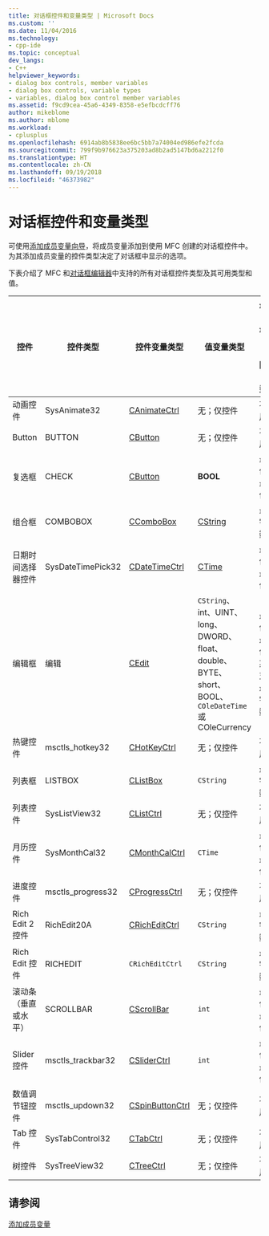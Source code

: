 ```yaml
---
title: 对话框控件和变量类型 | Microsoft Docs
ms.custom: ''
ms.date: 11/04/2016
ms.technology:
- cpp-ide
ms.topic: conceptual
dev_langs:
- C++
helpviewer_keywords:
- dialog box controls, member variables
- dialog box controls, variable types
- variables, dialog box control member variables
ms.assetid: f9cd9cea-45a6-4349-8358-e5efbcdcff76
author: mikeblome
ms.author: mblome
ms.workload:
- cplusplus
ms.openlocfilehash: 6914ab8b5838ee6bc5bb7a74004ed986efe2fcda
ms.sourcegitcommit: 799f9b976623a375203ad8b2ad5147bd6a2212f0
ms.translationtype: HT
ms.contentlocale: zh-CN
ms.lasthandoff: 09/19/2018
ms.locfileid: "46373982"
---
```

# <a name="dialog-box-controls-and-variable-types"></a>对话框控件和变量类型

可使用[添加成员变量向导](../ide/add-member-variable-wizard.md)，将成员变量添加到使用 MFC 创建的对话框控件中。 为其添加成员变量的控件类型决定了对话框中显示的选项。

下表介绍了 MFC 和[对话框编辑器](../windows/dialog-editor.md)中支持的所有对话框控件类型及其可用类型和值。

|控件|控件类型|控件变量类型|值变量类型|最小值/最大值（仅限值类型）|
|-------------|------------------|---------------------------|-------------------------|-----------------------------------------|
|动画控件|SysAnimate32|[CAnimateCtrl](../mfc/reference/canimatectrl-class.md)|无；仅控件|不可用|
|Button|BUTTON|[CButton](../mfc/reference/cbutton-class.md)|无；仅控件|不可用|
|复选框|CHECK|[CButton](../mfc/reference/cbutton-class.md)|**BOOL**|最小值/最大值|
|组合框|COMBOBOX|[CComboBox](../mfc/reference/ccombobox-class.md)|[CString](../atl-mfc-shared/reference/cstringt-class.md)|最大字符数|
|日期时间选择器控件|SysDateTimePick32|[CDateTimeCtrl](../mfc/reference/cdatetimectrl-class.md)|[CTime](../atl-mfc-shared/reference/ctime-class.md)|最小值/最大值|
|编辑框|编辑|[CEdit](../mfc/reference/cedit-class.md)|`CString`、int、UINT、long、DWORD、float、double、BYTE、short、BOOL、`COleDateTime` 或 COleCurrency|最小值/最大值；某些支持最大字符数|
|热键控件|msctls_hotkey32|[CHotKeyCtrl](../mfc/reference/chotkeyctrl-class.md)|无；仅控件|不可用|
|列表框|LISTBOX|[CListBox](../mfc/reference/clistbox-class.md)|`CString`|最大字符数|
|列表控件|SysListView32|[CListCtrl](../mfc/reference/clistctrl-class.md)|无；仅控件|不可用|
|月历控件|SysMonthCal32|[CMonthCalCtrl](../mfc/reference/cmonthcalctrl-class.md)|`CTime`|最小值/最大值|
|进度控件|msctls_progress32|[CProgressCtrl](../mfc/reference/cprogressctrl-class.md)|无；仅控件|不可用|
|Rich Edit 2 控件|RichEdit20A|[CRichEditCtrl](../mfc/reference/cricheditctrl-class.md)|`CString`|最大字符数|
|Rich Edit 控件|RICHEDIT|`CRichEditCtrl`|`CString`|最大字符数|
|滚动条（垂直或水平）|SCROLLBAR|[CScrollBar](../mfc/reference/cscrollbar-class.md)|`int`|最小值/最大值|
|Slider 控件|msctls_trackbar32|[CSliderCtrl](../mfc/reference/csliderctrl-class.md)|`int`|最小值/最大值|
|数值调节钮控件|msctls_updown32|[CSpinButtonCtrl](../mfc/reference/cspinbuttonctrl-class.md)|无；仅控件|不可用|
|Tab 控件|SysTabControl32|[CTabCtrl](../mfc/reference/ctabctrl-class.md)|无；仅控件|不可用|
|树控件|SysTreeView32|[CTreeCtrl](../mfc/reference/ctreectrl-class.md)|无；仅控件|不可用|

## <a name="see-also"></a>请参阅

[添加成员变量](../ide/adding-a-member-variable-visual-cpp.md)